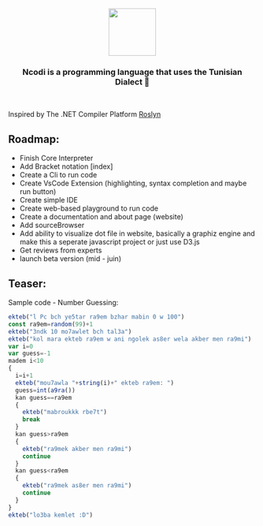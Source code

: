 <h1 align="center">
  <img src="https://github.com/azizamari/Ncodi/blob/0c25d9232d3cd601e3fcac9cac83a97be168658d/icon-05.png" width="96px"/>
</h1>
<h3 align="center"><Under Construction> Ncodi is a programming language that uses the Tunisian Dialect 🔹</h3><br>


Inspired by The .NET Compiler Platform [Roslyn](https://github.com/dotnet/roslyn)
## Roadmap:
* Finish Core Interpreter
* Add Bracket notation [index]
* Create a Cli to run code
* Create VsCode Extension (highlighting, syntax completion and maybe run button)
* Create simple IDE
* Create web-based playground to run code
* Create a documentation and about page (website)
* Add sourceBrowser
* Add ability to visualize dot file in website, basically a graphiz engine and make this a seperate javascript project or just use D3.js
* Get reviews from experts
* launch beta version (mid - juin)
## Teaser:
Sample code - Number Guessing:
``` javascript
ekteb("l Pc bch ye5tar ra9em bzhar mabin 0 w 100")
const ra9em=random(99)+1
ekteb("3ndk 10 mo7awlet bch tal3a")
ekteb("kol mara ekteb ra9em w ani ngolek as8er wela akber men ra9mi")
var i=0
var guess=-1
madem i<10
{
  i=i+1
  ekteb("mou7awla "+string(i)+" ekteb ra9em: ")
  guess=int(a9ra())
  kan guess==ra9em
  {
    ekteb("mabroukkk rbe7t")
    break
  }
  kan guess>ra9em
  {
    ekteb("ra9mek akber men ra9mi")
    continue
  }
  kan guess<ra9em
  {
    ekteb("ra9mek as8er men ra9mi")
    continue
  }
}
ekteb("lo3ba kemlet :D")
```
